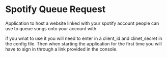 # Spotify Queue Request
Application to host a website linked with your spotify account people can use to queue songs onto your account with.

if you wnat to use it you will need to enter in a client_id and clinet_secret in the config file. Then when starting the application for the first time you will have to sign in through a link provided in the console.
